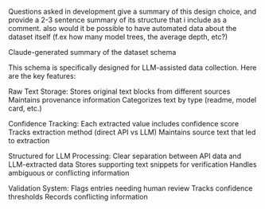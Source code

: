 
Questions asked in development
give a summary of this design choice, and provide a 2-3 sentence summary of its structure that i include as a comment. also would it be possible to have automated data about the dataset itself (f.ex how many model trees, the average depth, etc?)

 Claude-generated summary of the dataset schema 

This schema is specifically designed for LLM-assisted data collection. Here are the key features:

Raw Text Storage:
Stores original text blocks from different sources
Maintains provenance information
Categorizes text by type (readme, model card, etc.)

Confidence Tracking:
Each extracted value includes confidence score
Tracks extraction method (direct API vs LLM)
Maintains source text that led to extraction

Structured for LLM Processing:
Clear separation between API data and LLM-extracted data
Stores supporting text snippets for verification
Handles ambiguous or conflicting information

Validation System:
Flags entries needing human review
Tracks confidence thresholds
Records conflicting information

